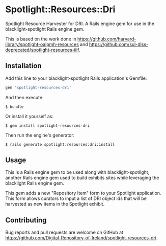 # Spotlight::Resources::Dri

Spotlight Resource Harvester for DRI.  A Rails engine gem for use in the blacklight-spotlight Rails engine gem.

This is based on the work done in https://github.com/harvard-library/spotlight-oaipmh-resources and https://github.com/sul-dlss-deprecated/spotlight-resources-iiif.

## Installation

Add this line to your blacklight-spotlight Rails application's Gemfile:

```ruby
gem 'spotlight-resources-dri'
```

And then execute:

    $ bundle

Or install it yourself as:

    $ gem install spotlight-resources-dri

Then run the engine's generator:

    $ rails generate spotlight:resources:dri:install

## Usage

This is a Rails engine gem to be used along with blacklight-spotlight, another Rails engine gem used to build exhibits sites while leveraging the blacklight Rails engine gem.

This gem adds a new "Repository Item" form to your Spotlight application. This form allows curators to input a list of DRI object ids that will be harvested as new items in the Spotlight exhibit.

## Contributing

Bug reports and pull requests are welcome on GitHub at https://github.com/Digital-Repository-of-Ireland/spotlight-resources-dri.

